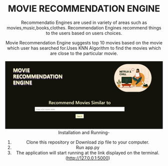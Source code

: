 <center><h1>MOVIE RECOMMENDATION ENGINE</h1><center>

Recommendatio Engines are used in variety of areas such as movies,music,books,clothes. Recommendation Engines recommend things to the users based on users choices.
  
Movie Recommendation Engine suggests top 10 movies based on the movie which user has searched for.Uses KNN Algorithm to find the movies which are close to the particular movie.<br /><br />
<img src="/Readme_images/homepage.jpeg" />
Installation and Running-<br />
  1. Clone this repository or Download zip file to your computer.</br>
  2. Run app.py</br>
  3. The application will start running at the link displayed on the terminal. (http://127.0.0.1:5000)
